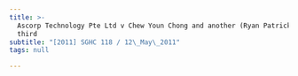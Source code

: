 ```yaml
---
title: >-
  Ascorp Technology Pte Ltd v Chew Youn Chong and another (Ryan Patrick Joseph,
  third
subtitle: "[2011] SGHC 118 / 12\_May\_2011"
tags: null

---
```


